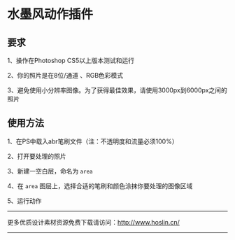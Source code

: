 # 水墨风动作插件

## 要求

1、操作在Photoshop CS5以上版本测试和运行

2、你的照片是在8位/通道 、RGB色彩模式

3、避免使用小分辨率图像。为了获得最佳效果，请使用3000px到6000px之间的照片

## 使用方法

1、在PS中载入abr笔刷文件（注：不透明度和流量必须100%）

2、打开要处理的照片

3、新建一空白层，命名为 `area`

4、在 `area` 图层上，选择合适的笔刷和颜色涂抹你要处理的图像区域

5、运行动作

---

更多优质设计素材资源免费下载请访问：http://www.hoslin.cn/

---

             

